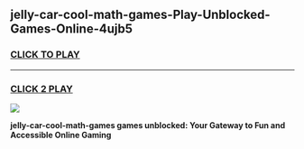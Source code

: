 
## jelly-car-cool-math-games-Play-Unblocked-Games-Online-4ujb5
<h3>
<a href="https://premium76.site?title=jelly-car-cool-math-games&ref=24A">CLICK TO PLAY</a></h3>
<hr>

<h3>
<a href="https://premium76.site?title=jelly-car-cool-math-games&ref=24A">CLICK 2 PLAY</a>
  
</h3>

<a href="https://premium76.site?title=jelly-car-cool-math-games&ref=24A"><img src="https://clearcache.store/games.png"></a>


**jelly-car-cool-math-games games unblocked: Your Gateway to Fun and Accessible Online Gaming**
